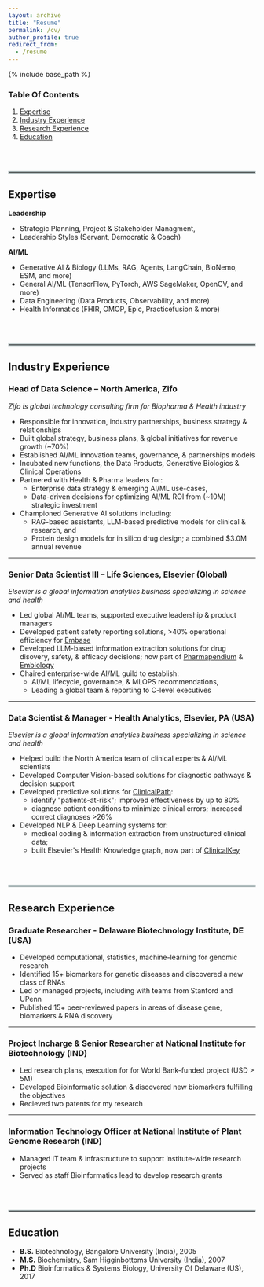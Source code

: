 ```yaml
---
layout: archive
title: "Resume"
permalink: /cv/
author_profile: true
redirect_from:
  - /resume
---
```


{% include base_path %}

### Table Of Contents
1. [Expertise](#expertise)
2. [Industry Experience](#industry-experience)
3. [Research Experience](#research-experience)
4. [Education](#education)
<br>
<br>
<hr style="border: 2px solid #aab7b8;;">

## Expertise
**Leadership**
* Strategic Planning, Project & Stakeholder Managment, 
* Leadership Styles (Servant, Democratic & Coach)

**AI/ML**
* Generative AI & Biology (LLMs, RAG, Agents, LangChain, BioNemo, ESM, and more)
* General AI/ML (TensorFlow, PyTorch, AWS SageMaker, OpenCV, and more)
* Data Engineering (Data Products, Observability, and more)
* Health Informatics (FHIR, OMOP, Epic, Practicefusion & more)
<br>
<br>
<hr style="border: 2px solid #aab7b8;;">

## Industry Experience
### Head of Data Science – North America, Zifo
*Zifo is global technology consulting firm for Biopharma & Health industry*

* Responsible for innovation, industry partnerships, business strategy & relationships
* Built global strategy, business plans, & global initiatives for revenue growth (~70%)
* Established AI/ML innovation teams, governance, & partnerships models
* Incubated new functions, the Data Products, Generative Biologics & Clinical Operations
* Partnered with Health & Pharma leaders for:
  * Enterprise data strategy & emerging AI/ML use-cases, 
  * Data-driven decisions for optimizing AI/ML ROI from (~10M) strategic investment 
* Championed Generative AI solutions including:
  * RAG-based assistants, LLM-based predictive models for clinical & research, and 
  * Protein design models for in silico drug design; a combined $3.0M annual revenue 

<hr style="border: 1px light #bfc9ca;">

### Senior Data Scientist III – Life Sciences, Elsevier (Global)
*Elsevier is a global information analytics business specializing in science and health*
  * Led global AI/ML teams, supported executive leadership & product managers 
  * Developed patient safety reporting solutions, >40% operational efficiency for [Embase](https://www.embase.com/)
  * Developed LLM-based information extraction solutions for drug disovery, safety, & efficacy decisions; now part of [Pharmapendium](https://www.elsevier.com/products/pharmapendium) & [Embiology](https://www.elsevier.com/en-in/products/embiology)
  * Chaired enterprise-wide AI/ML guild to establish: 
    * AI/ML lifecycle, governance, & MLOPS recommendations,
    * Leading a global team & reporting to C-level executives

  <hr style="border: 1px light #bfc9ca;">

### Data Scientist & Manager - Health Analytics, Elsevier, PA (USA)
*Elsevier is a global information analytics business specializing in science and health*
  * Helped build the North America team of clinical experts & AI/ML scientists
  * Developed Computer Vision-based solutions for diagnostic pathways & decision support
  * Developed predictive solutions for [ClinicalPath](https://www.elsevier.com/products/clinicalpath):
    * identify "patients-at-risk"; improved effectiveness by up to 80%
    * diagnose patient conditions to minimize clinical errors; increased correct diagnoses >26%
  * Developed NLP & Deep Learning systems for:
    * medical coding & information extraction from unstructured clinical data; 
    * built Elsevier's Health Knowledge graph, now part of [ClinicalKey](https://www.clinicalkey.com/)
<br>
<br>
<hr style="border: 2px solid #aab7b8;;">

## Research Experience 
### Graduate Researcher - Delaware Biotechnology Institute, DE (USA)
* Developed computational, statistics, machine-learning for genomic research
* Identified 15+ biomarkers for genetic diseases and discovered a new class of RNAs
* Led or managed projects, including with teams from Stanford and UPenn
* Published 15+ peer-reviewed papers in areas of disease gene, biomarkers & RNA discovery

<hr style="border: 1px light #bfc9ca;">

### Project Incharge & Senior Researcher at National Institute for Biotechnology (IND)
* Led research plans, execution for for World Bank-funded project (USD > 5M)
* Developed Bioinformatic solution & discovered new biomarkers fulfilling the objectives
* Recieved two patents for my research 

<hr style="border: 1px light #bfc9ca;">

### Information Technology Officer at National Institute of Plant Genome Research (IND)
* Managed IT team & infrastructure to support institute-wide research projects
* Served as staff Bioinformatics lead to develop research grants 
<br>
<br>
<hr style="border: 2px solid #aab7b8;;">

## Education
* **B.S.** Biotechnology, Bangalore University (India), 2005
* **M.S.** Biochemistry, Sam Higginbottoms University (India), 2007
* **Ph.D** Bioinformatics & Systems Biology, University Of Delaware (US), 2017


<!-- Publications
======
  <ul>{% for post in site.publications %}
    {% include archive-single-cv.html %}
  {% endfor %}</ul>
  
Talks
======
  <ul>{% for post in site.talks %}
    {% include archive-single-talk-cv.html %}
  {% endfor %}</ul>
  
Teaching
======
  <ul>{% for post in site.teaching %}
    {% include archive-single-cv.html %}
  {% endfor %}</ul>
  
Service and leadership
======
* Currently signed in to 43 different slack teams -->
